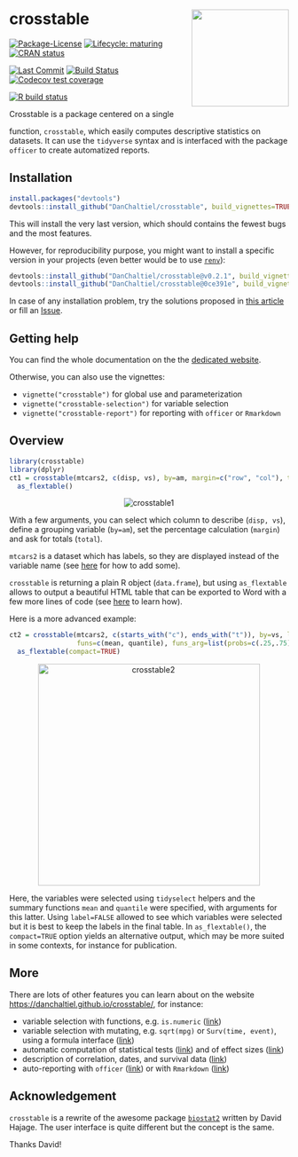 
<!-- README.md is generated from README.Rmd. Please edit that file -->

# crosstable <a href='https://DanChaltiel.github.io/crosstable/'><img src='docs/hex_sticker_v2.png' align="right" height="175" /></a>

<!-- badges: start -->

[![Package-License](http://img.shields.io/badge/license-GPL--3-brightgreen.svg?style=flat)](http://www.gnu.org/licenses/gpl-3.0.html)
[![Lifecycle:
maturing](https://img.shields.io/badge/lifecycle-maturing-blue.svg)](https://lifecycle.r-lib.org/articles/stages.html)
[![CRAN
status](https://www.r-pkg.org/badges/version/crosstable)](https://CRAN.R-project.org/package=crosstable)
<!-- [![Downloads](http://cranlogs.r-pkg.org/badges/crosstable?color=brightgreen)](http://www.r-pkg.org/pkg/crosstable) -->
[![Last
Commit](https://img.shields.io/github/last-commit/DanChaltiel/crosstable)](https://github.com/DanChaltiel/crosstable)
[![Build
Status](https://travis-ci.org/DanChaltiel/crosstable.svg?branch=master)](https://travis-ci.org/DanChaltiel/crosstable)
[![Codecov test
coverage](https://codecov.io/gh/DanChaltiel/crosstable/branch/master/graph/badge.svg)](https://codecov.io/gh/DanChaltiel/crosstable?branch=master)
<!-- [![Dependencies](https://tinyverse.netlify.com/badge/crosstable)](https://cran.r-project.org/package=crosstable)  -->
[![R build
status](https://github.com/DanChaltiel/crosstable/workflows/R-CMD-check/badge.svg)](https://github.com/DanChaltiel/crosstable/actions)
<!-- badges: end --> Crosstable is a package centered on a single
function, `crosstable`, which easily computes descriptive statistics on
datasets. It can use the `tidyverse` syntax and is interfaced with the
package `officer` to create automatized reports.

## Installation

``` r
install.packages("devtools")
devtools::install_github("DanChaltiel/crosstable", build_vignettes=TRUE)
```

This will install the very last version, which should contains the
fewest bugs and the most features.

However, for reproducibility purpose, you might want to install a
specific version in your projects (even better would be to use
[`renv`](https://rstudio.github.io/renv/articles/renv.html)):

``` r
devtools::install_github("DanChaltiel/crosstable@v0.2.1", build_vignettes=TRUE) #last version
devtools::install_github("DanChaltiel/crosstable@0ce391e", build_vignettes=TRUE) #last commit
```

In case of any installation problem, try the solutions proposed in [this
article](https://danchaltiel.github.io/crosstable/articles/crosstable-install.html)
or fill an [Issue](https://github.com/DanChaltiel/crosstable/issues).

## Getting help

You can find the whole documentation on the the [dedicated
website](https://danchaltiel.github.io/crosstable/).

Otherwise, you can also use the vignettes:

-   `vignette("crosstable")` for global use and parameterization
-   `vignette("crosstable-selection")` for variable selection
-   `vignette("crosstable-report")` for reporting with `officer` or
    `Rmarkdown`

## Overview

``` r
library(crosstable)
library(dplyr)
ct1 = crosstable(mtcars2, c(disp, vs), by=am, margin=c("row", "col"), total="both") %>%
  as_flextable()
```

<p align="center">
<img src="man/figures/ct1.png" alt="crosstable1">
</p>

With a few arguments, you can select which column to describe
(`disp, vs`), define a grouping variable (`by=am`), set the percentage
calculation (`margin`) and ask for totals (`total`).

`mtcars2` is a dataset which has labels, so they are displayed instead
of the variable name (see
[here](https://danchaltiel.github.io/crosstable/articles/crosstable.html#dataset-modified-mtcars)
for how to add some).

`crosstable` is returning a plain R object (`data.frame`), but using
`as_flextable` allows to output a beautiful HTML table that can be
exported to Word with a few more lines of code (see
[here](https://danchaltiel.github.io/crosstable/articles/crosstable-report.html)
to learn how).

Here is a more advanced example:

``` r
ct2 = crosstable(mtcars2, c(starts_with("c"), ends_with("t")), by=vs, label=FALSE,
                 funs=c(mean, quantile), funs_arg=list(probs=c(.25,.75), digits=3)) %>% 
  as_flextable(compact=TRUE)
```

<p align="center">
<img src="man/figures/ct2.png" alt="crosstable2" height="400">
</p>

Here, the variables were selected using `tidyselect` helpers and the
summary functions `mean` and `quantile` were specified, with arguments
for this latter. Using `label=FALSE` allowed to see which variables were
selected but it is best to keep the labels in the final table. In
`as_flextable()`, the `compact=TRUE` option yields an alternative
output, which may be more suited in some contexts, for instance for
publication.

## More

There are lots of other features you can learn about on the website
<https://danchaltiel.github.io/crosstable/>, for instance:

-   variable selection with functions, e.g. `is.numeric`
    ([link](https://danchaltiel.github.io/crosstable/articles/crosstable-selection.html#select-with-predicate-functions))
-   variable selection with mutating, e.g. `sqrt(mpg)` or
    `Surv(time, event)`, using a formula interface
    ([link](https://danchaltiel.github.io/crosstable/articles/crosstable-selection.html#select-with-a-formula))
-   automatic computation of statistical tests
    ([link](https://danchaltiel.github.io/crosstable/articles/crosstable.html#tests))
    and of effect sizes
    ([link](https://danchaltiel.github.io/crosstable/articles/crosstable.html#effects))
-   description of correlation, dates, and survival data
    ([link](https://danchaltiel.github.io/crosstable/articles/crosstable.html#miscellaneous-1))
-   auto-reporting with `officer`
    ([link](https://danchaltiel.github.io/crosstable/articles/crosstable-report.html#create-reports-with-officer))
    or with `Rmarkdown`
    ([link](https://danchaltiel.github.io/crosstable/articles/crosstable-report.html#create-reports-with-rmarkdown))

## Acknowledgement

`crosstable` is a rewrite of the awesome package
[`biostat2`](https://github.com/eusebe/biostat2) written by David
Hajage. The user interface is quite different but the concept is the
same.

Thanks David!
